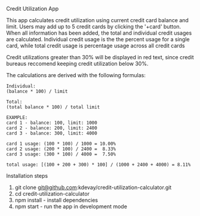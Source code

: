 Credit Utilization App

This app calculates credit utilization using current credit card balance and limit.
Users may add up to 5 credit cards by clicking the '+card' button.
When all information has been added, the total and individual credit usages are calculated.
Individual credit usage is the the percent usage for a single card, while
total credit usage is percentage usage across all credit cards

Credit utilizations greater than 30% will be displayed in red text, since credit bureaus reccomend keeping credit utilization below 30%.

The calculations are derived with the following formulas:

    Individual:
    (balance * 100) / limit

    Total:
    (total balance * 100) / total limit

    EXAMPLE:
    card 1 - balance: 100, limit: 1000
    card 2 - balance: 200, limit: 2400
    card 3 - balance: 300, limit: 4000

    card 1 usage: (100 * 100) / 1000 = 10.00%
    card 2 usage: (200 * 100) / 2400 =  8.33%
    card 3 usage: (300 * 100) / 4000 =  7.50%

    total usage: [(100 + 200 + 300) * 100] / (1000 + 2400 + 4000) = 8.11%


Installation steps
1. git clone git@github.com:kdevay/credit-utilization-calculator.git
2. cd credit-utilization-calculator
3. npm install - install dependencies
4. npm start - run the app in development mode